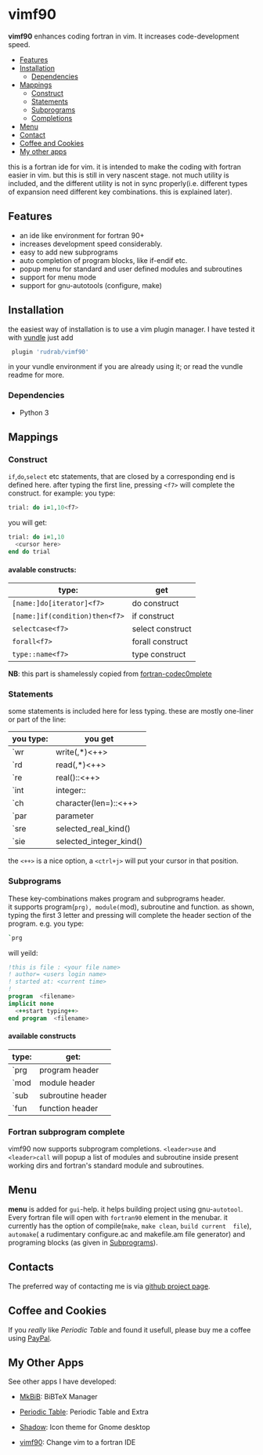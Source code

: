 # vimf90

**vimf90** enhances coding fortran in vim. It increases code-development speed.

- [Features](#vimf90-features)
- [Installation](#vimf90-inst)
  - [Dependencies](#vimf90-deps)
- [Mappings](#vimf90-map)
  - [Construct](#vimf90-construct)
  - [Statements](#vimf90-stats)
  - [Subprograms](#vimf90-subs)
  - [Completions](#vimf90-comp)
- [Menu](#vimf90-menu)
- [Contact](#contact)
- [Coffee and Cookies](#donate)
- [My other apps](#apps)

this is a fortran ide for vim. it is intended to make the coding with 
fortran easier in vim. but this is still in very nascent stage. not 
much utility is included, and the different utility is not in sync 
properly(i.e.  different types of expansion need different key 
combinations. this is explained later).

## Features 

  * an ide like environment for fortran 90+
  * increases development speed considerably.
  * easy to add new subprograms
  * auto completion of program blocks, like if-endif etc.
  * popup menu for standard and user defined modules and subroutines
  * support for menu mode
  * support for gnu-autotools (configure, make)

## Installation

the easiest way of installation is to use a vim plugin manager.  I
have tested it with [vundle](https://github.com/gmarik/vundle.vim)
just add 

```bash
 plugin 'rudrab/vimf90' 
```

in your vundle environment if you are 
already using it; or read the vundle readme for more.

### Dependencies
- Python 3

## Mappings


### Construct


`if`,`do`,`select` etc statements, that are closed by a corresponding end
is defined here. after typing the first line, pressing `<f7>` will
complete the construct. for example:
 you type:

```fortran
trial: do i=1,10<f7>        
```

you will get:

```fortran
trial: do i=1,10
  <cursor here>
end do trial
```

#### avalable constructs:

|type:                         |   get               |
|------------------------------|---------------------|
|`[name:]do[iterator]<f7>`       |  do construct |
|`[name:]if(condition)then<f7>`  |  if construct |
|`selectcase<f7>`                |  select construct |
|`forall<f7>`                    |  forall construct|
|`type::name<f7>`                |  type  construct|

**NB**: this part is shamelessly copied from 
[fortran-codec0mplete](http://www.vim.org/scripts/script.php?script_id=2487)

### Statements


some statements is included here for less typing. these are mostly
one-liner or part of the line:

|you type:    |       you get|
|-------------|---------------|
|\`wr        |   write(<cursor here>,*)<++>|
|\`rd        |   read(<cursor here>,*)<++>|
|\`re        |   real(<cursor here>)::<++>|
|\`int       |   integer::<cursor here>|
|\`ch        |   character(len=<cursor here>)::<++> |
|\`par       |   parameter|
|\`sre       |   selected_real_kind()|
|\`sie       |   selected_integer_kind()|


the `<++>` is a nice option, a `<ctrl+j>` will put your cursor in that 
position.

### Subprograms

These key-combinations makes program and subprograms header.  
it supports program(`prg), module(`mod), subroutine and function. 
as shown, typing the first 3 letter and pressing <shift-tab>
will complete the header section of the program. e.g.
you type: 

```bash
`prg
```
 
 will yeild:

```fortran
!this is file : <your file name>
! author= <users login name>
! started at: <current time>
! 
program  <filename>
implicit none
  <++start typing++>
end program  <filename>
```

#### available constructs

|type: |     get:|
|------|---------|
|\`prg |    program header |
|\`mod |    module header|
|\`sub |    subroutine header|
|\`fun |    function header|  

### Fortran subprogram complete

vimf90 now supports subprogram completions.  `<leader>use` and
`<leader>call` will popup a list of modules and subroutine inside
present working dirs and fortran's standard module and subroutines.

## Menu

**menu** is added for `gui`-help. it helps building project using 
gnu-`autotool`. Every fortran file will open with `fortran90` element 
in the menubar.
it currently has the option of compile(`make`, `make clean`, `build current 
file`), `automake`( a rudimentary configure.ac and makefile.am file 
generator) and programing blocks (as given in [Subprograms](#vimf90-subs)).


## Contacts

The preferred way of contacting me is via [github project page](https://github.com/rudrab/vimf90/issues).

## Coffee and Cookies

If you <em>really</em> like _Periodic Table_ and found it usefull, please buy me a coffee using [PayPal](https://www.paypal.me/RudraBanerjee).

## My Other Apps

See other apps I have developed:

- [MkBiB](http://rudrab.github.io/MkBiB/): BiBTeX Manager

- [Periodic Table](http://rudrab.github.io/PeriodicTable/): Periodic Table and Extra

- [Shadow](http://rudrab.github.io/Shadow/): Icon theme for Gnome desktop

- [vimf90](http://rudrab.github.io/vimf90/): Change vim to a fortran IDE
